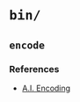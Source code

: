 # `bin/`


## `encode`


### References

  - [A.I. Encoding](https://bitmovin.com/chunk-based-3-pass-video-encoding-uses-machine-learning-deliver-unrivalled-quality/)
